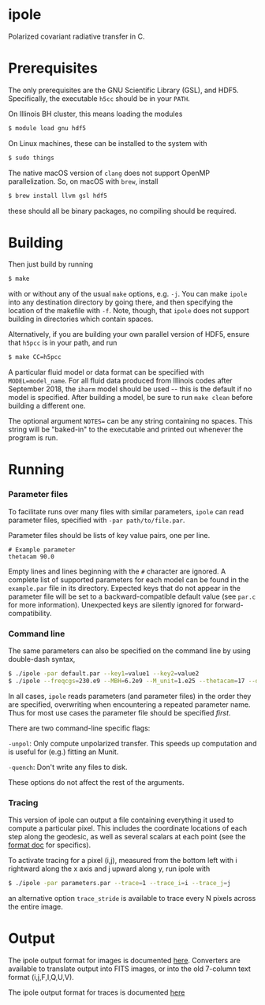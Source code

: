 # ipole
Polarized covariant radiative transfer in C.

# Prerequisites

The only prerequisites are the GNU Scientific Library (GSL), and HDF5. Specifically,
the executable ```h5cc``` should be in your ```PATH```.

On Illinois BH cluster, this means loading the modules
```bash
$ module load gnu hdf5
```

On Linux machines, these can be installed to the system with
```bash
$ sudo things
```

The native macOS version of ```clang``` does not support OpenMP parallelization.  So,
on macOS with ```brew```, install
```bash
$ brew install llvm gsl hdf5
```
these should all be binary packages, no compiling should be required.

# Building

Then just build by running

```bash
$ make
```
with or without any of the usual ```make``` options, e.g. ```-j```.  You can 
make ```ipole``` into any destination directory by going there, and then 
specifying the location of the makefile with ```-f```.  Note, though, that
```ipole``` does not support building in directories which contain spaces.

Alternatively, if you are building your own parallel version of HDF5, ensure that
```h5pcc``` is in your path, and run

```bash
$ make CC=h5pcc
```

A particular fluid model or data format can be specified with
```MODEL=model_name```. For all fluid data produced from Illinois codes after
September 2018, the ```iharm``` model should be used -- this is the default if
no model is specified.  After building a model, be sure to run
```make clean``` before building a different one.

The optional argument ```NOTES=``` can be any string containing no spaces.
This string will be "baked-in" to the executable and printed out whenever the
program is run.

# Running

### Parameter files

To facilitate runs over many files with similar parameters,
```ipole``` can read parameter files, specified with
```-par path/to/file.par```.

Parameter files should be lists of key value pairs, one per line.

```
# Example parameter
thetacam 90.0
```

Empty lines and lines beginning with the ```#``` character are ignored.
A complete list of supported parameters for each model can be found in the
```example.par``` file in its directory. Expected keys
that do not appear in the parameter file will be set to a backward-compatible
default value (see ```par.c``` for more information). Unexpected keys are
silently ignored for forward-compatibility.

### Command line

The same parameters can also be specified on the command line by using
double-dash syntax,

```bash
$ ./ipole -par default.par --key1=value1 --key2=value2
$ ./ipole --freqcgs=230.e9 --MBH=6.2e9 --M_unit=1.e25 --thetacam=17 --dump=/path/to/dump.h5 --outfile=image.h5
```

In all cases, ```ipole``` reads parameters (and parameter files) in the order 
they are specified, overwriting when encountering a repeated parameter name.
Thus for most use cases the parameter file should be specified *first*.

There are two command-line specific flags:

```-unpol```: Only compute unpolarized transfer. This speeds up computation and
is useful for (e.g.) fitting an Munit.

```-quench```: Don't write any files to disk.

These options do not affect the rest of the arguments.

### Tracing

This version of ipole can output a file containing everything it used to compute
a particular pixel.  This includes the coordinate locations of each step along
the geodesic, as well as several scalars at each point (see the
[format doc](https://github.com/AFD-Illinois/docs/wiki/Trace-File-Output-Format)
for specifics).

To activate tracing for a pixel (i,j), measured from the bottom left with i
rightward along the x axis and j upward along y, run ipole with

```bash
$ ./ipole -par parameters.par --trace=1 --trace_i=i --trace_j=j
```

an alternative option ```trace_stride``` is available to trace every N pixels
across the entire image.

# Output

The ipole output format for images is documented
[here](https://github.com/AFD-Illinois/docs/wiki/Image-Format).
Converters are available to translate output into FITS images, or into the old
7-column text format (i,j,F,I,Q,U,V).

The ipole output format for traces is documented
[here](https://github.com/AFD-Illinois/docs/wiki/Trace-File-Output-Format)
